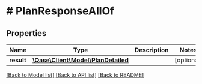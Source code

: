 # # PlanResponseAllOf

## Properties

Name | Type | Description | Notes
------------ | ------------- | ------------- | -------------
**result** | [**\Qase\Client\Model\PlanDetailed**](PlanDetailed.md) |  | [optional]

[[Back to Model list]](../../README.md#models) [[Back to API list]](../../README.md#endpoints) [[Back to README]](../../README.md)
